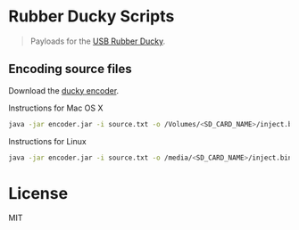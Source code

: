 # Rubber Ducky Scripts

> Payloads for the [USB Rubber Ducky](http://hakshop.myshopify.com/products/usb-rubber-ducky).

## Encoding source files

Download the [ducky encoder](https://github.com/midnitesnake/usb-rubber-ducky).

Instructions for Mac OS X

```bash
java -jar encoder.jar -i source.txt -o /Volumes/<SD_CARD_NAME>/inject.bin
```

Instructions for Linux

```bash
java -jar encoder.jar -i source.txt -o /media/<SD_CARD_NAME>/inject.bin
```

# License

MIT
